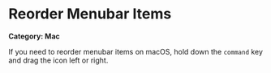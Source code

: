 # Reorder Menubar Items

__Category: Mac__

If you need to reorder menubar items on macOS, hold down the `command` key and drag the icon left or right.